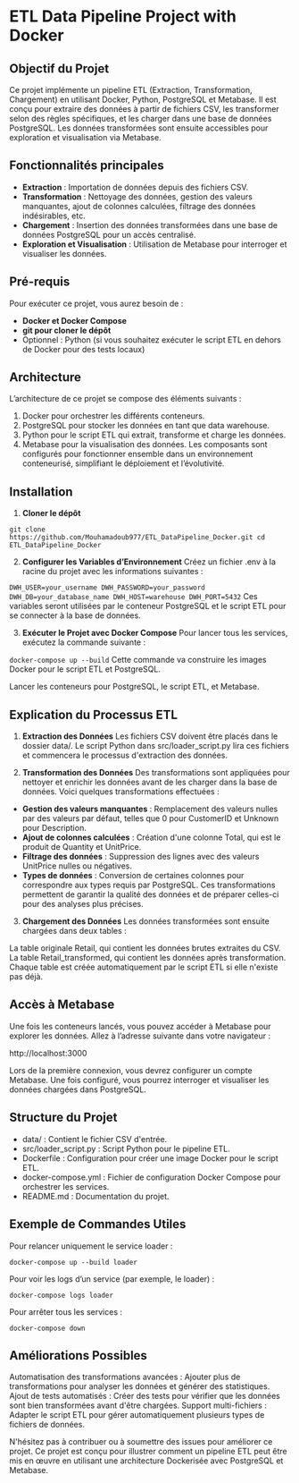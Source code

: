 # ETL Data Pipeline Project with Docker


## Objectif du Projet
Ce projet implémente un pipeline ETL (Extraction, Transformation, Chargement) en utilisant Docker, Python, PostgreSQL et Metabase. Il est conçu pour extraire des données à partir de fichiers CSV, les transformer selon des règles spécifiques, et les charger dans une base de données PostgreSQL. Les données transformées sont ensuite accessibles pour exploration et visualisation via Metabase.

## Fonctionnalités principales
* **Extraction** : Importation de données depuis des fichiers CSV.
* **Transformation** : Nettoyage des données, gestion des valeurs manquantes, ajout de colonnes calculées, filtrage des données indésirables, etc.
* **Chargement** : Insertion des données transformées dans une base de données PostgreSQL pour un accès centralisé.
* **Exploration et Visualisation** : Utilisation de Metabase pour interroger et visualiser les données.


## Pré-requis
Pour exécuter ce projet, vous aurez besoin de :

* **Docker et Docker Compose**
* **git pour cloner le dépôt**
* Optionnel : Python (si vous souhaitez exécuter le script ETL en dehors de Docker pour des tests locaux)

## Architecture
L’architecture de ce projet se compose des éléments suivants :

1. Docker pour orchestrer les différents conteneurs.
2. PostgreSQL pour stocker les données en tant que data warehouse.
3. Python pour le script ETL qui extrait, transforme et charge les données.
4. Metabase pour la visualisation des données.
Les composants sont configurés pour fonctionner ensemble dans un environnement conteneurisé, simplifiant le déploiement et l’évolutivité.

## Installation
1. **Cloner le dépôt**

`git clone https://github.com/Mouhamadoub977/ETL_DataPipeline_Docker.git
cd ETL_DataPipeline_Docker`

2. **Configurer les Variables d’Environnement**
Créez un fichier .env à la racine du projet avec les informations suivantes :


`DWH_USER=your_username
DWH_PASSWORD=your_password
DWH_DB=your_database_name
DWH_HOST=warehouse
DWH_PORT=5432`
Ces variables seront utilisées par le conteneur PostgreSQL et le script ETL pour se connecter à la base de données.

3. **Exécuter le Projet avec Docker Compose**
Pour lancer tous les services, exécutez la commande suivante :


`docker-compose up --build`
Cette commande va construire les images Docker pour le script ETL et PostgreSQL.


Lancer les conteneurs pour PostgreSQL, le script ETL, et Metabase.

## **Explication du Processus ETL**

1. **Extraction des Données**
Les fichiers CSV doivent être placés dans le dossier data/. Le script Python dans src/loader_script.py lira ces fichiers et commencera le processus d'extraction des données.

2. **Transformation des Données**
Des transformations sont appliquées pour nettoyer et enrichir les données avant de les charger dans la base de données. Voici quelques transformations effectuées :

* **Gestion des valeurs manquantes** : Remplacement des valeurs nulles par des valeurs par défaut, telles que 0 pour CustomerID et Unknown pour Description.
* **Ajout de colonnes calculées** : Création d'une colonne Total, qui est le produit de Quantity et UnitPrice.
* **Filtrage des données** : Suppression des lignes avec des valeurs UnitPrice nulles ou négatives.
* **Types de données** : Conversion de certaines colonnes pour correspondre aux types requis par PostgreSQL.
Ces transformations permettent de garantir la qualité des données et de préparer celles-ci pour des analyses plus précises.

3. **Chargement des Données**
Les données transformées sont ensuite chargées dans deux tables :

La table originale Retail, qui contient les données brutes extraites du CSV.
La table Retail_transformed, qui contient les données après transformation.
Chaque table est créée automatiquement par le script ETL si elle n'existe pas déjà.

## **Accès à Metabase**
Une fois les conteneurs lancés, vous pouvez accéder à Metabase pour explorer les données. Allez à l’adresse suivante dans votre navigateur :

http://localhost:3000

Lors de la première connexion, vous devrez configurer un compte Metabase. Une fois configuré, vous pourrez interroger et visualiser les données chargées dans PostgreSQL.

## **Structure du Projet**
* data/ : Contient le fichier CSV d'entrée.
* src/loader_script.py : Script Python pour le pipeline ETL.
* Dockerfile : Configuration pour créer une image Docker pour le script ETL.
* docker-compose.yml : Fichier de configuration Docker Compose pour orchestrer les services.
* README.md : Documentation du projet.

## Exemple de Commandes Utiles
Pour relancer uniquement le service loader :

`docker-compose up --build loader`

Pour voir les logs d’un service (par exemple, le loader) :

`docker-compose logs loader`

Pour arrêter tous les services :

`docker-compose down`

## Améliorations Possibles
Automatisation des transformations avancées : Ajouter plus de transformations pour analyser les données et générer des statistiques.
Ajout de tests automatisés : Créer des tests pour vérifier que les données sont bien transformées avant d'être chargées.
Support multi-fichiers : Adapter le script ETL pour gérer automatiquement plusieurs types de fichiers de données.

N'hésitez pas à contribuer ou à soumettre des issues pour améliorer ce projet. Ce projet est conçu pour illustrer comment un pipeline ETL peut être mis en œuvre en utilisant une architecture Dockerisée avec PostgreSQL et Metabase.

